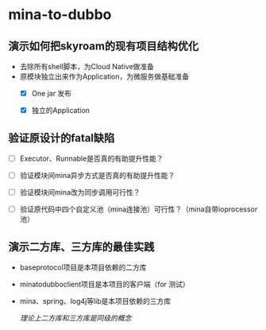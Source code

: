 # mina-to-dubbo

## 演示如何把skyroam的现有项目结构优化

- 去除所有shell脚本，为Cloud Native做准备
- 原模块独立出来作为Application，为微服务做基础准备
  - [x] One jar 发布
  - [x] 独立的Application


## 验证原设计的fatal缺陷

- [ ] Executor、Runnable是否真的有助提升性能？
- [ ] 验证模块间mina异步方式是否真的有助提升性能？
- [ ] 验证模块间mina改为同步调用可行性？
- [ ] 验证原代码中四个自定义池（mina连接池）可行性？（mina自带ioprocessor池）


## 演示二方库、三方库的最佳实践

- baseprotocol项目是本项目依赖的二方库

- minatodubboclient项目是本项目的客户端（for 测试）

- mina、spring、log4j等lib是本项目依赖的三方库

  *理论上二方库和三方库是同级的概念*
  
